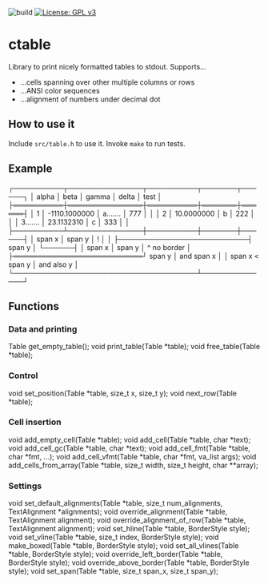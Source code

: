 ![build](https://github.com/PhilippHochmann/ctable/workflows/build/badge.svg)
[![License: GPL v3](https://img.shields.io/badge/License-GPL%20v3-blue.svg)](http://www.gnu.org/licenses/gpl-3.0)

# ctable
Library to print nicely formatted tables to stdout.
Supports...
* ...cells spanning over other multiple columns or rows
* ...ANSI color sequences
* ...alignment of numbers under decimal dot

## How to use it
Include ```src/table.h``` to use it. Invoke ```make``` to run tests.

## Example
┌──────────┬───────────────┬──────────┬───────┬──────┐
│  alpha   │     beta      │  gamma   │ delta │ test │
├══════════┼═══════════════┼══════════┼═══════┼══════┤
│ 1        │ -1110.1000000 │ a....... │  777  │      │
│ 2        │    10.0000000 │        b │  222  │      │
│ 3....... │    23.1132310 │        c │  333  │      │
├──────────┴───────────────┼──────────┼───────┼──────┤
│ span x                   │ span y   │   !   │      │
├──────────────────────────┤ span y   │       └──────┤
│ span x                   │ span y   │  ^ no border │
├══════════════════════════┘ span y   │   and span x │
│ span x                     < span y │   and also y │
└─────────────────────────────────────┴──────────────┘

## Functions
### Data and printing
Table get_empty_table();
void print_table(Table *table);
void free_table(Table *table);

### Control
void set_position(Table *table, size_t x, size_t y);
void next_row(Table *table);

### Cell insertion
void add_empty_cell(Table *table);
void add_cell(Table *table, char *text);
void add_cell_gc(Table *table, char *text);
void add_cell_fmt(Table *table, char *fmt, ...);
void add_cell_vfmt(Table *table, char *fmt, va_list args);
void add_cells_from_array(Table *table, size_t width, size_t height, char **array);

### Settings
void set_default_alignments(Table *table, size_t num_alignments, TextAlignment *alignments);
void override_alignment(Table *table, TextAlignment alignment);
void override_alignment_of_row(Table *table, TextAlignment alignment);
void set_hline(Table *table, BorderStyle style);
void set_vline(Table *table, size_t index, BorderStyle style);
void make_boxed(Table *table, BorderStyle style);
void set_all_vlines(Table *table, BorderStyle style);
void override_left_border(Table *table, BorderStyle style);
void override_above_border(Table *table, BorderStyle style);
void set_span(Table *table, size_t span_x, size_t span_y);
